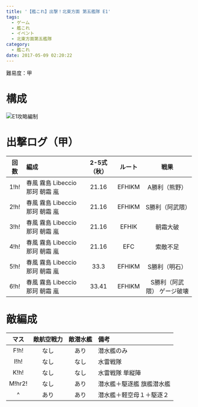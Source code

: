 ```yaml
---
title: '【艦これ】出撃！北東方面 第五艦隊 E1'
tags:
  - ゲーム
  - 艦これ
  - イベント
  - 北東方面第五艦隊
category:
  - 艦これ
date: 2017-05-09 02:20:22
---
```


難易度：甲

<!-- more -->

# 構成

![E1攻略編制](e1-party.png "E1攻略編制")

# 出撃ログ（甲）

|回数|編成|2-5式（秋）|ルート|戦果|
|:--:|:----|:--:|:--:|:-:|
|1!h!|春風 霧島 Libeccio 那珂 朝霜 嵐|21.16|EFHIKM|A勝利（熊野）|
|2!h!|春風 霧島 Libeccio 那珂 朝霜 嵐|21.16|EFHIKM|S勝利（阿武隈）|
|3!h!|春風 霧島 Libeccio 那珂 朝霜 嵐|21.16|EFHIK|朝霜大破|
|4!h!|春風 霧島 Libeccio 那珂 朝霜 嵐|21.16|EFC|索敵不足|
|5!h!|春風 霧島 Libeccio 那珂 朝霜 嵐|33.3|EFHIKM|S勝利（明石）|
|6!h!|春風 霧島 Libeccio 那珂 朝霜 嵐|33.41|EFHIKM|S勝利（阿武隈） ゲージ破壊|

# 敵編成

|マス|敵航空戦力|敵潜水艦|備考|
|:-:|:-:|:-:|:-|
|F!h!|なし|あり|潜水艦のみ|
|I!h!|なし|なし|水雷戦隊|
|K!h!|なし|なし|水雷戦隊 単縦陣|
|M!hr2!|なし|あり|潜水艦＋駆逐艦 旗艦潜水艦|
|^|あり|あり|潜水艦＋軽空母１＋駆逐２|
